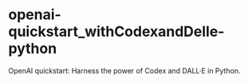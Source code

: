 # openai-quickstart_withCodexandDelle-python
OpenAI quickstart: Harness the power of Codex and DALL·E in Python.
